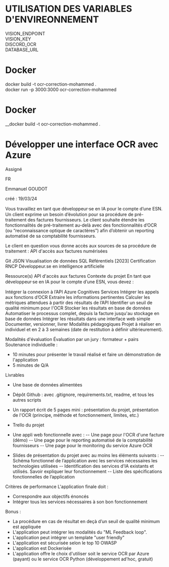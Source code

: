 # UTILISATION DES VARIABLES D'ENVIREONNEMENT

VISION_ENDPOINT  
VISION_KEY  
DISCORD_OCR  
DATABASE_URL  

# Docker

docker build -t ocr-correction-mohammed .  
docker run -p 3000:3000 ocr-correction-mohammed

# Docker

__docker build -t ocr-correction-mohammed .


# Développer une interface OCR avec Azure
Assigné

FR



Emmanuel GOUDOT

créé : 19/03/24

Vous travaillez en tant que développeur⸱se en IA pour le compte d’une ESN.
Un client exprime un besoin d’évolution pour sa procédure de pré-traitement des factures fournisseurs. Le client souhaite étendre les fonctionnalités de pré-traitement au-delà avec des fonctionnalités d’OCR (ou “reconnaissance optique de caractères”) afin d’obtenir un reporting automatisé de sa comptabilité fournisseurs.

Le client en question vous donne accès aux sources de sa procédure de traitement : API d'accès aux factures numérisées

Git
JSON
Visualisation de données
SQL
Référentiels
[2023] Certification RNCP Développeur.se en intelligence artificielle

Ressource(s)
API d'accès aux factures
Contexte du projet
En tant que développeur⸱se en IA pour le compte d’une ESN, vous devez :

Intégrer la connexion à l’API Azure Cognitives Services
Intégrer les appels aux fonctions d’OCR
Extraire les informations pertinentes
Calculer les métriques attendues à partir des résultats de l’API
Identifier un seuil de qualité minimum pour l'OCR
Stocker les résultats en base de données
Automatiser le processus complet, depuis la facture jusqu'au stockage en base de données
Intégrer les résultats dans une interface web simple
Documenter, versionner, livrer
Modalités pédagogiques
Projet à réaliser en individuel et en 2 à 3 semaines (date de restitution à définir ultérieurement).

Modalités d'évaluation
Évaluation par un jury : formateur + pairs
Soutenance individuelle :
- 10 minutes pour présenter le travail réalisé et faire un démonstration de l'application
- 5 minutes de Q/A

Livrables
- Une base de données alimentées
- Dépôt Github : avec .gitignore, requirements.txt, readme, et tous les autres scripts
- Un rapport écrit de 5 pages mini : présentation du projet, présentation de l'OCR (principe, méthode et fonctionnement, limites, etc.)
- Trello du projet

- Une appli web fonctionnelle avec :
-- Une page pour l'OCR d'une facture (démo)
-- Une page pour le reporting automatisé de la comptabilité fournisseurs
-- Une page pour le monitoring du service Azure OCR

- Slides de présentation du projet avec au moins les éléments suivants :
-- Schéma fonctionnel de l’application avec les services nécessaires les technologies utilisées
-- Identification des services d'IA existants et utilisés. Savoir expliquer leur fonctionnement
-- Liste des spécifications fonctionnelles de l’application

Critères de performance
L'application finale doit :
- Correspondre aux objectifs énoncés
- Intégrer tous les services nécessaires à son bon fonctionnement

Bonus :
- La procédure en cas de résultat en deçà d’un seuil de qualité minimum est appliquée
- L'application peut intégrer les modalités du "ML Feedback loop".
- L'application peut intégrer un template "user friendly"
- L'application est sécurisée selon le top 10 OWASP
- L'application est Dockerisée
- L'application offre le choix d'utiliser soit le service OCR par Azure (payant) ou le service OCR Python (développement ad'hoc, gratuit)
